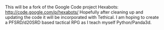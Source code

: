 This will be a fork of the Google Code project Hexabots: http://code.google.com/p/hexabots/
Hopefully after cleaning up and updating the code it will be incorporated with Tethical.
I am hoping to create a PFSRD/d20SRD based tactical RPG as I teach myself Python/Panda3d.